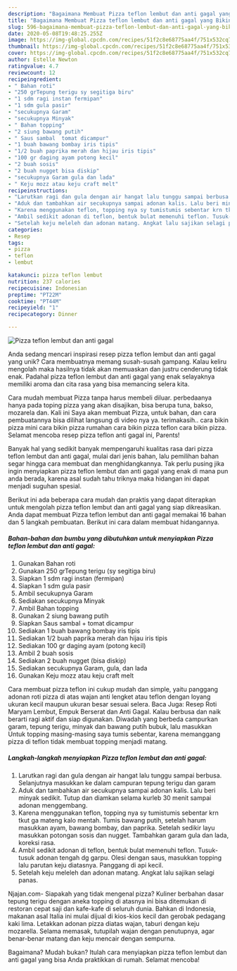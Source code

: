```yaml
---
description: "Bagaimana Membuat Pizza teflon lembut dan anti gagal yang Bikin Ngiler"
title: "Bagaimana Membuat Pizza teflon lembut dan anti gagal yang Bikin Ngiler"
slug: 596-bagaimana-membuat-pizza-teflon-lembut-dan-anti-gagal-yang-bikin-ngiler
date: 2020-05-08T19:48:25.255Z
image: https://img-global.cpcdn.com/recipes/51f2c8e68775aa4f/751x532cq70/pizza-teflon-lembut-dan-anti-gagal-foto-resep-utama.jpg
thumbnail: https://img-global.cpcdn.com/recipes/51f2c8e68775aa4f/751x532cq70/pizza-teflon-lembut-dan-anti-gagal-foto-resep-utama.jpg
cover: https://img-global.cpcdn.com/recipes/51f2c8e68775aa4f/751x532cq70/pizza-teflon-lembut-dan-anti-gagal-foto-resep-utama.jpg
author: Estelle Newton
ratingvalue: 4.7
reviewcount: 12
recipeingredient:
- " Bahan roti"
- "250 grTepung terigu sy segitiga biru"
- "1 sdm ragi instan fermipan"
- "1 sdm gula pasir"
- "secukupnya Garam"
- "secukupnya Minyak"
- " Bahan topping"
- "2 siung bawang putih"
- " Saus sambal  tomat dicampur"
- "1 buah bawang bombay iris tipis"
- "1/2 buah paprika merah dan hijau iris tipis"
- "100 gr daging ayam potong kecil"
- "2 buah sosis"
- "2 buah nugget bisa diskip"
- "secukupnya Garam gula dan lada"
- " Keju mozz atau keju craft melt"
recipeinstructions:
- "Larutkan ragi dan gula dengan air hangat lalu tunggu sampai berbusa. Selanjutnya masukkan ke dalam campuran tepung terigu dan garam"
- "Aduk dan tambahkan air secukupnya sampai adonan kalis. Lalu beri minyak sedikit. Tutup dan diamkan selama kurleb 30 menit sampai adonan menggembang."
- "Karena menggunakan teflon, topping nya sy tumistumis sebentar krn tkut ga mateng kalo mentah. Tumis bawang putih, setelah harum masukkan ayam, bawang bombay, dan paprika. Setelah sedikir layu masukkan potongan sosis dan nugget. Tambahkan garam gula dan lada, koreksi rasa."
- "Ambil sedikit adonan di teflon, bentuk bulat memenuhi teflon. Tusuk-tusuk adonan tengah dg garpu. Olesi dengan saus, masukkan topping lalu parutan keju diatasnya. Panggang di api kecil."
- "Setelah keju meleleh dan adonan matang. Angkat lalu sajikan selagi panas."
categories:
- Resep
tags:
- pizza
- teflon
- lembut

katakunci: pizza teflon lembut 
nutrition: 237 calories
recipecuisine: Indonesian
preptime: "PT22M"
cooktime: "PT44M"
recipeyield: "1"
recipecategory: Dinner

---
```



![Pizza teflon lembut dan anti gagal](https://img-global.cpcdn.com/recipes/51f2c8e68775aa4f/751x532cq70/pizza-teflon-lembut-dan-anti-gagal-foto-resep-utama.jpg)

Anda sedang mencari inspirasi resep pizza teflon lembut dan anti gagal yang unik? Cara membuatnya memang susah-susah gampang. Kalau keliru mengolah maka hasilnya tidak akan memuaskan dan justru cenderung tidak enak. Padahal pizza teflon lembut dan anti gagal yang enak selayaknya memiliki aroma dan cita rasa yang bisa memancing selera kita.

Cara mudah membuat Pizza tanpa harus membeli diluar. perbedaanya hanya pada toping pizza yang akan disajikan, bisa berupa tuna, bakso, mozarela dan. Kali ini Saya akan membuat Pizza, untuk bahan, dan cara pembuatannya bisa dilihat langsung di video nya ya. terimakasih.. cara bikin pizza mini cara bikin pizza rumahan cara bikin pizza teflon cara bikin pizza. Selamat mencoba resep pizza teflon anti gagal ini, Parents!

Banyak hal yang sedikit banyak mempengaruhi kualitas rasa dari pizza teflon lembut dan anti gagal, mulai dari jenis bahan, lalu pemilihan bahan segar hingga cara membuat dan menghidangkannya. Tak perlu pusing jika ingin menyiapkan pizza teflon lembut dan anti gagal yang enak di mana pun anda berada, karena asal sudah tahu triknya maka hidangan ini dapat menjadi suguhan spesial.


Berikut ini ada beberapa cara mudah dan praktis yang dapat diterapkan untuk mengolah pizza teflon lembut dan anti gagal yang siap dikreasikan. Anda dapat membuat Pizza teflon lembut dan anti gagal memakai 16 bahan dan 5 langkah pembuatan. Berikut ini cara dalam membuat hidangannya.

<!--inarticleads1-->

##### Bahan-bahan dan bumbu yang dibutuhkan untuk menyiapkan Pizza teflon lembut dan anti gagal:

1. Gunakan  Bahan roti
1. Gunakan 250 grTepung terigu (sy segitiga biru)
1. Siapkan 1 sdm ragi instan (fermipan)
1. Siapkan 1 sdm gula pasir
1. Ambil secukupnya Garam
1. Sediakan secukupnya Minyak
1. Ambil  Bahan topping
1. Gunakan 2 siung bawang putih
1. Siapkan  Saus sambal + tomat dicampur
1. Sediakan 1 buah bawang bombay iris tipis
1. Sediakan 1/2 buah paprika merah dan hijau iris tipis
1. Sediakan 100 gr daging ayam (potong kecil)
1. Ambil 2 buah sosis
1. Sediakan 2 buah nugget (bisa diskip)
1. Sediakan secukupnya Garam, gula, dan lada
1. Gunakan  Keju mozz atau keju craft melt


Cara membuat pizza teflon ini cukup mudah dan simple, yaitu panggang adonan roti pizza di atas wajan anti lengket atau teflon dengan loyang ukuran kecil maupun ukuran besar sesuai selera. Baca Juga: Resep Roti Maryam Lembut, Empuk Berserat dan Anti Gagal. Kalau berbusa dan naik berarti ragi aktif dan siap digunakan. Diwadah yang berbeda campurkan garam, tepung terigu, minyak dan bawang putih bubuk, lalu masukkan Untuk topping masing-masing saya tumis sebentar, karena memanggang pizza di teflon tidak membuat topping menjadi matang. 

<!--inarticleads2-->

##### Langkah-langkah menyiapkan Pizza teflon lembut dan anti gagal:

1. Larutkan ragi dan gula dengan air hangat lalu tunggu sampai berbusa. Selanjutnya masukkan ke dalam campuran tepung terigu dan garam
1. Aduk dan tambahkan air secukupnya sampai adonan kalis. Lalu beri minyak sedikit. Tutup dan diamkan selama kurleb 30 menit sampai adonan menggembang.
1. Karena menggunakan teflon, topping nya sy tumistumis sebentar krn tkut ga mateng kalo mentah. Tumis bawang putih, setelah harum masukkan ayam, bawang bombay, dan paprika. Setelah sedikir layu masukkan potongan sosis dan nugget. Tambahkan garam gula dan lada, koreksi rasa.
1. Ambil sedikit adonan di teflon, bentuk bulat memenuhi teflon. Tusuk-tusuk adonan tengah dg garpu. Olesi dengan saus, masukkan topping lalu parutan keju diatasnya. Panggang di api kecil.
1. Setelah keju meleleh dan adonan matang. Angkat lalu sajikan selagi panas.


Njajan.com- Siapakah yang tidak mengenal pizza? Kuliner berbahan dasar tepung terigu dengan aneka topping di atasnya ini bisa ditemukan di restoran cepat saji dan kafe-kafe di seluruh dunia. Bahkan di Indonesia, makanan asal Italia ini mulai dijual di kios-kios kecil dan gerobak pedagang kaki lima. Letakkan adonan pizza diatas wajan, taburi dengan keju mozarella. Selama memasak, tutupilah wajan dengan penutupnya, agar benar-benar matang dan keju mencair dengan sempurna. 

Bagaimana? Mudah bukan? Itulah cara menyiapkan pizza teflon lembut dan anti gagal yang bisa Anda praktikkan di rumah. Selamat mencoba!
